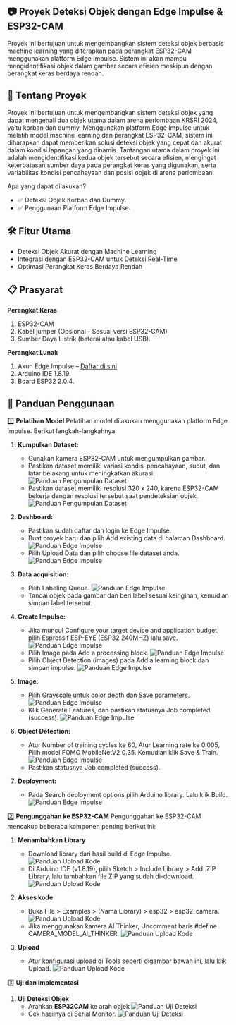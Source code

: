 ## 📷 Proyek Deteksi Objek dengan Edge Impulse & ESP32-CAM
Proyek ini bertujuan untuk mengembangkan sistem deteksi objek berbasis machine learning yang diterapkan pada perangkat ESP32-CAM menggunakan platform Edge Impulse. Sistem ini akan mampu mengidentifikasi objek dalam gambar secara efisien meskipun dengan perangkat keras berdaya rendah.

## 🚀 Tentang Proyek
Proyek ini bertujuan untuk mengembangkan sistem deteksi objek yang dapat mengenali dua objek utama dalam arena perlombaan KRSRI 2024, yaitu korban dan dummy. Menggunakan platform Edge Impulse untuk melatih model machine learning dan perangkat ESP32-CAM, sistem ini diharapkan dapat memberikan solusi deteksi objek yang cepat dan akurat dalam kondisi lapangan yang dinamis. Tantangan utama dalam proyek ini adalah mengidentifikasi kedua objek tersebut secara efisien, mengingat keterbatasan sumber daya pada perangkat keras yang digunakan, serta variabilitas kondisi pencahayaan dan posisi objek di arena perlombaan.

Apa yang dapat dilakukan?
- ✅ Deteksi Objek Korban dan Dummy.
- ✅ Penggunaan Platform Edge Impulse.

## 🛠️ Fitur Utama
- Deteksi Objek Akurat dengan Machine Learning
- Integrasi dengan ESP32-CAM untuk Deteksi Real-Time
- Optimasi Perangkat Keras Berdaya Rendah

## 📋 Prasyarat
**Perangkat Keras**
1. ESP32-CAM
2. Kabel jumper (Opsional - Sesuai versi ESP32-CAM)
3. Sumber Daya Listrik (baterai atau kabel USB).

**Perangkat Lunak**
1. Akun Edge Impulse – [Daftar di sini](https://www.edgeimpulse.com)
2. Arduino IDE 1.8.19.
3. Board ESP32 2.0.4.

## 📖 Panduan Penggunaan
1️⃣ **Pelatihan Model**
Pelatihan model dilakukan menggunakan platform Edge Impulse. Berikut langkah-langkahnya:
1. **Kumpulkan Dataset:**
    - Gunakan kamera ESP32-CAM untuk mengumpulkan gambar.
    - Pastikan dataset memiliki variasi kondisi pencahayaan, sudut, dan latar belakang untuk meningkatkan akurasi.
      ![Panduan Pengumpulan Dataset](./Documentation/images/Panduan_pengumpulan_dataset/1.1.jpg "Langkah 1.1 Pengumpulan Dataset")
    - Pastikan dataset memiliki resolusi 320 x 240, karena ESP32-CAM bekerja dengan resolusi tersebut saat pendeteksian objek.
      ![Panduan Pengumpulan Dataset](./Documentation/images/Panduan_pengumpulan_dataset/1.2.jpg "Langkah 1.2 Pengumpulan Dataset")
      
2. **Dashboard:**
    - Pastikan sudah daftar dan login ke Edge Impulse.
    - Buat proyek baru dan pilih Add existing data di halaman Dashboard.
      ![Panduan Edge Impulse](./Documentation/images/Panduan_edge_impulse/2.3.jpg "Langkah 2.3 Edge Impulse")
    - Pilih Upload Data dan pilih choose file dataset anda.
      ![Panduan Edge Impulse](./Documentation/images/Panduan_edge_impulse/2.4.jpg "Langkah 2.4 Edge Impulse")
      
3. **Data acquisition:**
    - Pilih Labeling Queue.
      ![Panduan Edge Impulse](./Documentation/images/Panduan_edge_impulse/2.5.jpg "Langkah 2.5 Edge Impulse")
    - Tandai objek pada gambar dan beri label sesuai keinginan, kemudian simpan label tersebut.
      
5. **Create Impulse:**
    - Jika muncul Configure your target device and application budget, pilih Espressif ESP-EYE (ESP32 240MHZ) lalu save.
      ![Panduan Edge Impulse](./Documentation/images/Panduan_edge_impulse/2.6.jpg "Langkah 2.6 Edge Impulse")
    - Pilih Image pada Add a processing block.
      ![Panduan Edge Impulse](./Documentation/images/Panduan_edge_impulse/2.7.jpg "Langkah 2.7 Edge Impulse")
    - Pilih Object Detection (images) pada Add a learning block dan simpan impulse.
      ![Panduan Edge Impulse](./Documentation/images/Panduan_edge_impulse/2.8.jpg "Langkah 2.8 Edge Impulse")
      
7. **Image:**
    - Pilih Grayscale untuk color depth dan Save parameters.
      ![Panduan Edge Impulse](./Documentation/images/Panduan_edge_impulse/2.9.jpg "Langkah 2.9 Edge Impulse")
    - Klik Generate Features, dan pastikan statusnya Job completed (success).
      ![Panduan Edge Impulse](./Documentation/images/Panduan_edge_impulse/2.11.jpg "Langkah 2.11 Edge Impulse")
      
8. **Object Detection:**
    - Atur Number of training cycles ke 60, Atur Learning rate ke 0.005, Pilih model FOMO MobileNetV2 0.35. Kemudian klik Save & Train.
      ![Panduan Edge Impulse](./Documentation/images/Panduan_edge_impulse/2.12.jpg "Langkah 2.12 Edge Impulse")
    - Pastikan statusnya Job completed (success).
      
9. **Deployment:**
    - Pada Search deployment options pilih Arduino library. Lalu klik Build.
      ![Panduan Edge Impulse](./Documentation/images/Panduan_edge_impulse/2.13.jpg "Langkah 2.13 Edge Impulse")

2️⃣ **Pengunggahan ke ESP32-CAM**
Pengunggahan ke ESP32-CAM mencakup beberapa komponen penting berikut ini:
1. **Menambahkan Library**
    - Download library dari hasil build di Edge Impulse.
      ![Panduan Upload Kode](./Documentation/images/Panduan_upload_kode/1.1.jpg "Langkah 1.1 Upload")
    - Di Arduino IDE (v1.8.19), pilih Sketch > Include Library > Add .ZIP Library, lalu tambahkan file ZIP yang sudah di-download.
      ![Panduan Upload Kode](./Documentation/images/Panduan_upload_kode/1.2.jpg "Langkah 1.2 Upload")

3. **Akses kode**
    - Buka File > Examples > (Nama Library) > esp32 > esp32_camera.
      ![Panduan Upload Kode](./Documentation/images/Panduan_upload_kode/1.3.jpg "Langkah 1.3 Upload")
    - Jika menggunakan kamera AI Thinker, Uncomment baris #define CAMERA_MODEL_AI_THINKER.
      ![Panduan Upload Kode](./Documentation/images/Panduan_upload_kode/1.4.jpg "Langkah 1.4 Upload")

5. **Upload**
    - Atur konfigurasi upload di Tools seperti digambar bawah ini, lalu klik Upload.
      ![Panduan Upload Kode](./Documentation/images/Panduan_upload_kode/1.5.jpg "Langkah 1.5 Upload")

3️⃣ **Uji dan Implementasi**
1. **Uji Deteksi Objek**
    - Arahkan **ESP32CAM** ke arah objek
      ![Panduan Uji Deteksi](./Documentation/images/Uji_deteksi_objek/1.2.jpg "Langkah 1.2 Deteksi Objek")
    - Cek hasilnya di Serial Monitor.
      ![Panduan Uji Deteksi](./Documentation/images/Uji_deteksi_objek/1.1.jpg "Langkah 1.1 Deteksi Objek")
